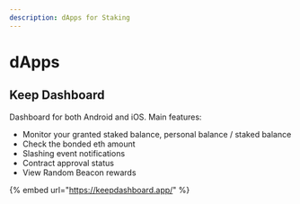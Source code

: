 ```yaml
---
description: dApps for Staking
---
```


# dApps

## Keep Dashboard

Dashboard for both Android and iOS. Main features:

* Monitor your granted staked balance, personal balance / staked balance
* Check the bonded eth amount
* Slashing event notifications
* Contract approval status
* View Random Beacon rewards

{% embed url="https://keepdashboard.app/" %}



